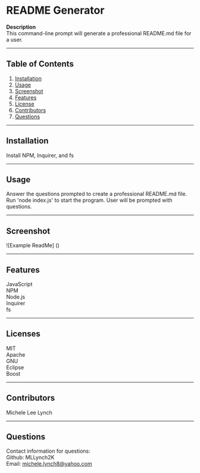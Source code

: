 # README Generator

**Description**  <br>
This command-line prompt will generate a professional README.md file for a user.
***
## **Table of Contents**
1. [Installation](**Installation**)
2. [Usage](**Usage**)
3. [Screenshot](**Screenshot**)
4. [Features](**Features**)
5. [License](**License**)
6. [Contributors](**Contributors**)
7. [Questions](**Questions**)
***
## **Installation**  <br>
Install NPM, Inquirer, and fs
***
## **Usage**  <br>
Answer the questions prompted to create a professional README.md file. Run 'node index.js' to start the program. User will be prompted with questions.
***
## **Screenshot**  <br>
![Example ReadMe] ()

***

## **Features**  <br>
JavaScript  
NPM  <br>
Node.js  <br>
Inquirer  <br>
fs
***
## **Licenses**  <br>
MIT  <br>
Apache  <br>
GNU  <br>
Eclipse  <br>
Boost
***
## **Contributors**  <br>
Michele Lee Lynch
***
## **Questions**  <br>
Contact information for questions:  <br>
Github: MLLynch2K  <br>
Email: michele.lynch8@yahoo.com